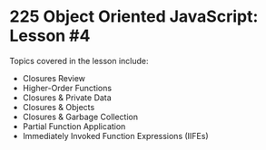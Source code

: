 # 225 Object Oriented JavaScript: Lesson #4

Topics covered in the lesson include:
* Closures Review
* Higher-Order Functions
* Closures & Private Data 
* Closures & Objects
* Closures & Garbage Collection
* Partial Function Application
* Immediately Invoked Function Expressions (IIFEs)
